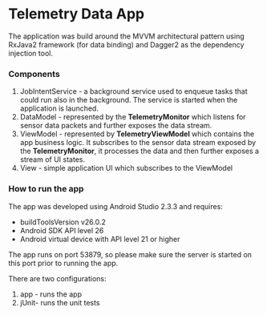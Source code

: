 # Telemetry Data App

The application was build around the MVVM architectural pattern using RxJava2 framework (for data binding) and Dagger2 as the dependency injection tool.

### Components
1. JobIntentService - a background service used to enqueue tasks that could run also in the background. The service is started when the application is launched.
2. DataModel - represented by the **TelemetryMonitor** which listens for sensor data packets and further exposes the data stream.
3. ViewModel - represented by **TelemetryViewModel** which contains the app business logic. It subscribes to the sensor data stream exposed by the **TelemetryMonitor**, it processes the data and then further exposes a stream of UI states.
4. View - simple application UI which subscribes to the ViewModel


### How to run the app

The app was developed using Android Studio 2.3.3 and requires:
* buildToolsVersion v26.0.2
* Android SDK API level 26
* Android virtual device with API level 21 or higher


The app runs on port 53879, so please make sure the server is started on this port prior to running the app.

There are two configurations:
1. app - runs the app
2. jUnit- runs the unit tests
